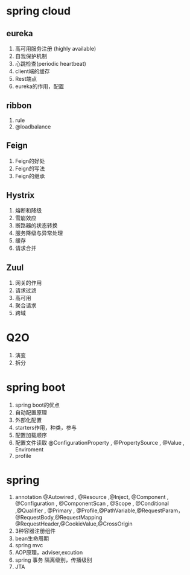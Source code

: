 # spring cloud
## eureka  
1. 高可用服务注册 (highly available)
2. 自我保护机制
3. 心跳检查(periodic heartbeat)
4. client端的缓存
5. Rest端点
6. eureka的作用，配置

## ribbon
1. rule
2. @loadbalance

## Feign
1. Feign的好处
2. Feign的写法
3. Feign的继承

## Hystrix
1. 熔断和降级
2. 雪崩效应
3. 断路器的状态转换
4. 服务降级与异常处理
5. 缓存
6. 请求合并

## Zuul
1. 网关的作用
2. 请求过滤
3. 高可用
4. 聚合请求
5. 跨域

# Q2O
1. 演变
2. 拆分

# spring boot
1. spring boot的优点
2. 自动配置原理
3. 外部化配置
4. starters作用，种类，参与
5. 配置加载顺序
6. 配置文件读取 @ConfigurationProperty , @PropertySource , @Value , Enviroment
7. profile

# spring
1. annotation @Autowired , @Resource ,@Inject, @Component , @Configuration , 
@ComponentScan , @Scope  , @Conditional ,@Qualifier , @Primary , @Profile,@PathVariable,@RequestParam，@RequestBody,@RequestMapping
@RequestHeader,@CookieValue,@CrossOrigin
2. 3种容器注册组件 
3. bean生命周期
4. spring mvc
5. AOP原理，adviser,excution
6. spring 事务 隔离级别，传播级别
7. JTA

